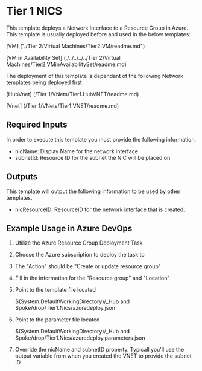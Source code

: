# Tier 1 NICS
This template deploys a Network Interface to a Resource Group in Azure. This template is usually deployed before and used in the below templates:

[VM] ("./Tier 2/Virtual Machines/Tier2.VM/readme.md")

[VM in Availability Set] (./../../../../Tier 2/Virtual Machines/Tier2.VMinAvailabilitySet/readme.md)

The deployment of this template is dependant of the following Network templates being deployed first

[HubVnet] (/Tier 1/VNets/Tier1.HubVNET/readme.md)

[Vnet] (/Tier 1/VNets/Tier1.VNET/readme.md)

## Required Inputs
In order to execute this template you must provide the following information.  

- nicName: Display Name for the network interface
- subnetId: Resource ID for the subnet the NIC will be placed on

## Outputs
This template will output the following information to be used by other templates. 

- nicResourceID: ResourceID for the network interface that is created.

## Example Usage in Azure DevOps

1) Utilize the Azure Resource Group Deployment Task  

2) Choose the Azure subscription to deploy the task to

3) The "Action" should be "Create or update resource group"

4) Fill in the information for the "Resource group" and "Location"

5) Point to the template file located 

	$(System.DefaultWorkingDirectory)/_Hub and Spoke/drop/Tier1.Nics/azuredeploy.json

6) Point to the parameter file located

	$(System.DefaultWorkingDirectory)/_Hub and Spoke/drop/Tier1.Nics/azuredeploy.parameters.json

7) Override the nicName and subnetID property. Typicall you'll use the output variable from when you created the VNET to provide the subnet ID




